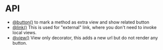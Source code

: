 # API


- [@button()](api/button.md) to mark a method as extra view and show related button
- [@link()](api/link.md) This is used for "external" link, where you don't need to invoke local views.
- [@view()](api/view.md) View only decorator, this adds a new url but do not render any button.
